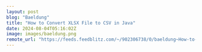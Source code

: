 ```yaml
---
layout: post
blog: "Baeldung"
title: "How to Convert XLSX File to CSV in Java"
date: 2024-08-04T05:16:02Z
image: images/baeldung.png
remote_url: "https://feeds.feedblitz.com/~/902306738/0/baeldung~How-to-Convert-XLSX-File-to-CSV-in-Java"
---
```


